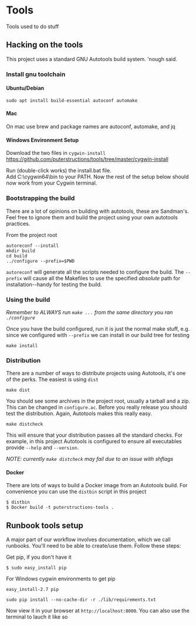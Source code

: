 Tools
=============

Tools used to do stuff

Hacking on the tools
--------------------

This project uses a standard GNU Autotools build system.  'nough said.

### Install gnu toolchain

#### Ubuntu/Debian
```
sudo apt install build-essential autoconf automake
```

#### Mac
On mac use brew and package names are autoconf, automake, and jq

#### Windows Environment Setup
Download the two files in `cygwin-install`
https://github.com/puterstructions/tools/tree/master/cygwin-install

Run (double-click works) the install.bat file.  
Add C:\cygwin64\bin to your PATH.  Now the rest of the setup below should now work from your Cygwin terminal.

### Bootstrapping the build
There are a lot of opinions on building with autotools, these are Sandman's.  Feel free to ignore them and build the project using your own autotools practices.

From the project root
```
autoreconf --install
mkdir build
cd build
../configure --prefix=$PWD
```
`autoreconf` will generate all the scripts needed to configure the build.  The `--prefix` will cause all the Makefiles to use the specified *absolute* path for installation--handy for testing the build.

### Using the build
*Remember to ALWAYS run `make ...` from the same directory you ran `./configure`*

Once you have the build configured, run it is just the normal make stuff, e.g. since we configured with `--prefix` we can install in our build tree for testing
```
make install
```
### Distribution

There are a number of ways to distribute projects using Autotools, it's one of the perks.  The easiest is using `dist`
```
make dist
```
You should see some archives in the project root, usually a tarball and a zip.  This can be changed in `configure.ac`. Before you really release you should test the distribution.  Again, Autotools makes this really easy.
```
make distcheck
```
This will ensure that your distribution passes all the standard checks.  For example, in this project Autotools is configured to ensure all executables provide `--help` and `--version`.

*NOTE: currently `make distcheck` may fail due to an issue with shflags*

#### Docker

There are lots of ways to build a Docker image from an Autotools build.  For convenience you can use the `distbin` script in this project

    $ distbin
    $ Docker build -t puterstructions-tools .

## Runbook tools setup

A major part of our workflow involves documentation, which we call runbooks.  You'll need to be able to create/use them.  Follow these steps:

Get pip, if you don't have it
```
$ sudo easy_install pip
```

For Windows cygwin environments to get pip
```
easy_install-2.7 pip
```

```
sudo pip install --no-cache-dir -r ./lib/requirements.txt
```
Now view it in your browser at `http://localhost:8000`.  You can also use the terminal to lauch it like so
